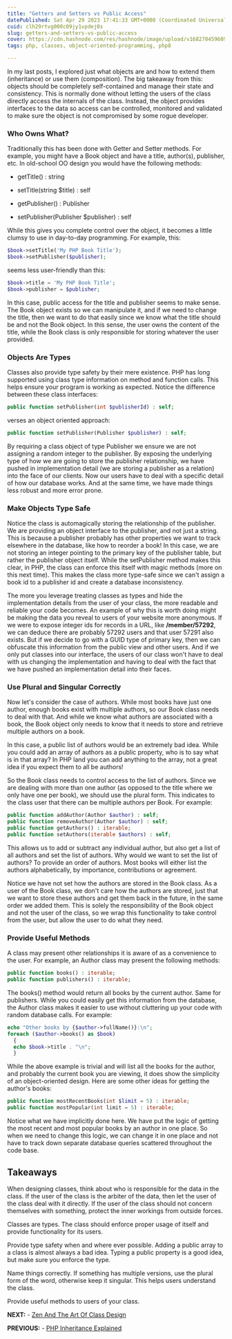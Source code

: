 ```yaml
---
title: "Getters and Setters vs Public Access"
datePublished: Sat Apr 29 2023 17:41:33 GMT+0000 (Coordinated Universal Time)
cuid: clh29rtvg000c09jy1vpdej0s
slug: getters-and-setters-vs-public-access
cover: https://cdn.hashnode.com/res/hashnode/image/upload/v1682784596092/732f20ec-a53c-4c6d-a31f-ffb3dd324d43.png
tags: php, classes, object-oriented-programming, php8

---
```


In my last posts, I explored just what objects are and how to extend them (inheritance) or use them (composition). The big takeaway from this: objects should be completely self-contained and manage their state and consistency. This is normally done without letting the users of the class directly access the internals of the class. Instead, the object provides interfaces to the data so access can be controlled, monitored and validated to make sure the object is not compromised by some rogue developer.

### Who Owns What?

Traditionally this has been done with Getter and Setter methods. For example, you might have a Book object and have a title, author(s), publisher, etc. In old-school OO design you would have the following methods:

* getTitle() : string
    
* setTitle(string $title) : self
    
* getPublisher() : Publisher
    
* setPublisher(Publisher $publisher) : self
    

While this gives you complete control over the object, it becomes a little clumsy to use in day-to-day programming. For example, this:

```php
$book->setTitle('My PHP Book Title');
$book->setPublisher($publisher);
```

seems less user-friendly than this:

```php
$book->title = 'My PHP Book Title';
$book->publisher = $publisher;
```

In this case, public access for the title and publisher seems to make sense. The Book object exists so we can manipulate it, and if we need to change the title, then we want to do that easily since we know what the title should be and not the Book object. In this sense, the user owns the content of the title, while the Book class is only responsible for storing whatever the user provided.

### Objects Are Types

Classes also provide type safety by their mere existence. PHP has long supported using class type information on method and function calls. This helps ensure your program is working as expected. Notice the difference between these class interfaces:

```php
public function setPublisher(int $publisherId) : self;
```

verses an object oriented approach:

```php
public function setPublisher(Publisher $publisher) : self;
```

By requiring a class object of type Publisher we ensure we are not assigning a random integer to the publisher. By exposing the underlying type of how we are going to store the publisher relationship, we have pushed in implementation detail (we are storing a publisher as a relation) into the face of our clients. Now our users have to deal with a specific detail of how our database works. And at the same time, we have made things less robust and more error prone.

### Make Objects Type Safe

Notice the class is automagically storing the relationship of the publisher. We are providing an object interface to the publisher, and not just a string. This is because a publisher probably has other properties we want to track elsewhere in the database, like how to reorder a book! In this case, we are not storing an integer pointing to the primary key of the publisher table, but rather the publisher object itself. While the setPublisher method makes this clear, in PHP, the class can enforce this itself with magic methods (more on this next time). This makes the class more type-safe since we can't assign a book id to a publisher id and create a database inconsistency.

The more you leverage treating classes as types and hide the implementation details from the user of your class, the more readable and reliable your code becomes. An example of why this is worth doing might be making the data you reveal to users of your website more anonymous. If we were to expose integer ids for records in a URL, like **/member/57292**, we can deduce there are probably 57292 users and that user 57291 also exists. But if we decide to go with a GUID type of primary key, then we can obfuscate this information from the public view and other users. And if we only put classes into our interface, the users of our class won't have to deal with us changing the implementation and having to deal with the fact that we have pushed an implementation detail into their faces.

### Use Plural and Singular Correctly

Now let's consider the case of authors. While most books have just one author, enough books exist with multiple authors, so our Book class needs to deal with that. And while we know what authors are associated with a book, the Book object only needs to know that it needs to store and retrieve multiple authors on a book.

In this case, a public list of authors would be an extremely bad idea. While you could add an array of authors as a public property, who is to say what is in that array? In PHP land you can add anything to the array, not a great idea if you expect them to all be authors!

So the Book class needs to control access to the list of authors. Since we are dealing with more than one author (as opposed to the title where we only have one per book), we should use the plural form. This indicates to the class user that there can be multiple authors per Book. For example:

```php
public function addAuthor(Author $author) : self;
public function removeAuthor(Author $author) : self;
public function getAuthors() : iterable;
public function setAuthors(iterable $authors) : self;
```

This allows us to add or subtract any individual author, but also get a list of all authors and set the list of authors. Why would we want to set the list of authors? To provide an order of authors. Most books will either list the authors alphabetically, by importance, contributions or agreement.

Notice we have not set how the authors are stored in the Book class. As a user of the Book class, we don't care how the authors are stored, just that we want to store these authors and get them back in the future, in the same order we added them. This is solely the responsibility of the Book object and not the user of the class, so we wrap this functionality to take control from the user, but allow the user to do what they need.

### Provide Useful Methods

A class may present other relationships it is aware of as a convenience to the user. For example, an Author class may present the following methods:

```php
public function books() : iterable;
public function publishers() : iterable;
```

The books() method would return all books by the current author. Same for publishers. While you could easily get this information from the database, the Author class makes it easier to use without cluttering up your code with random database calls. For example:

```php
echo "Other books by {$author->fullName()}:\n";
foreach ($author->books() as $book)
  {
  echo $book->title . "\n";
  }
```

While the above example is trivial and will list all the books for the author, and probably the current book you are viewing, it does show the simplicity of an object-oriented design. Here are some other ideas for getting the author's books:

```php
public function mostRecentBooks(int $limit = 5) : iterable;
public function mostPopular(int limit = 5) : iterable;
```

Notice what we have implicitly done here. We have put the logic of getting the most recent and most popular books by an author in one place. So when we need to change this logic, we can change it in one place and not have to track down separate database queries scattered throughout the code base.

## Takeaways

When designing classes, think about who is responsible for the data in the class. If the user of the class is the arbiter of the data, then let the user of the class deal with it directly. If the user of the class should not concern themselves with something, protect the inner workings from outside forces.

Classes are types. The class should enforce proper usage of itself and provide functionality for its users.

Provide type safety when and where ever possible. Adding a public array to a class is almost always a bad idea. Typing a public property is a good idea, but make sure you enforce the type.

Name things correctly. If something has multiple versions, use the plural form of the word, otherwise keep it singular. This helps users understand the class.

Provide useful methods to users of your class.

**NEXT:** - [Zen And The Art Of Class Design](https://blog.phpfui.com/zen-and-the-art-of-class-design)

**PREVIOUS:** - [PHP Inheritance Explained](https://blog.phpfui.com/php-inheritance-explained)
